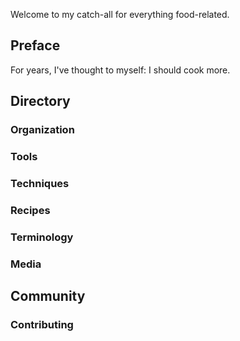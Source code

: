Welcome to my catch-all for everything food-related.

## Preface

For years, I've thought to myself: I should cook more.

## Directory

### Organization



### Tools



### Techniques



### Recipes



### Terminology



### Media



## Community

### Contributing

